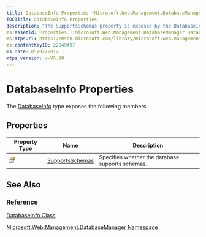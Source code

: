 ```yaml
---
title: DatabaseInfo Properties (Microsoft.Web.Management.DatabaseManager)
TOCTitle: DatabaseInfo Properties
description: "The SupportsSchemas property is exposed by the DatabaseInfo type. This article provides its property type and description."
ms:assetid: Properties.T:Microsoft.Web.Management.DatabaseManager.DatabaseInfo
ms:mtpsurl: https://msdn.microsoft.com/library/microsoft.web.management.databasemanager.databaseinfo_properties(v=VS.90)
ms:contentKeyID: 22049497
ms.date: 05/02/2012
mtps_version: v=VS.90
---
```


# DatabaseInfo Properties

The [DatabaseInfo](databaseinfo-class-microsoft-web-management-databasemanager.md) type exposes the following members.

## Properties

|Property Type|Name|Description|
|--- |--- |--- |
|![Public property](images/Dd565931.pubproperty(en-us,VS.90).gif "Public property")|[SupportsSchemas](databaseinfo-supportsschemas-property-microsoft-web-management-databasemanager.md)|Specifies whether the database supports schemas.|

## See Also

### Reference

[DatabaseInfo Class](databaseinfo-class-microsoft-web-management-databasemanager.md)

[Microsoft.Web.Management.DatabaseManager Namespace](microsoft-web-management-databasemanager-namespace.md)
